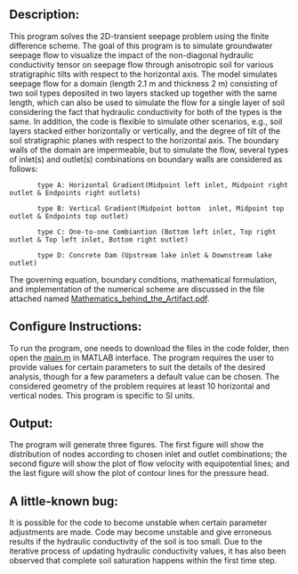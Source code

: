 ## Description: 

This program solves the 2D-transient seepage problem using the finite difference scheme. The goal of this program is to simulate groundwater seepage flow to visualize the impact of the non-diagonal hydraulic conductivity tensor on seepage flow through anisotropic soil for various stratigraphic tilts with respect to the horizontal axis. The model simulates seepage flow for a domain (length 2.1 m and thickness 2 m) consisting of two soil types deposited in two layers stacked up together with the same length, which can also be used to simulate the flow for a single layer of soil considering the fact that hydraulic conductivity for both of the types is the same. In addition, the code is flexible to simulate other scenarios, e.g., soil layers stacked either horizontally or vertically, and the degree of tilt of the soil stratigraphic planes with respect to the horizontal axis. The boundary walls of the domain are impermeable, but to simulate the flow, several types of inlet(s) and outlet(s) combinations on boundary walls are considered as follows:

           type A: Horizontal Gradient(Midpoint left inlet, Midpoint right outlet & Endpoints right outlets)

           type B: Vertical Gradient(Midpoint bottom  inlet, Midpoint top outlet & Endpoints top outlet) 

           type C: One-to-one Combiantion (Bottom left inlet, Top right outlet & Top left inlet, Bottom right outlet)

           type D: Concrete Dam (Upstream lake inlet & Downstream lake outlet)

The governing equation, boundary conditions, mathematical formulation, and implementation of the numerical scheme are discussed in the file attached named [Mathematics_behind_the_Artifact.pdf](./Mathematics_behind_the_Artifact.pdf).

## Configure Instructions:
To run the program, one needs to download the files in the code folder, then open the [main.m](./main.m) in MATLAB interface. The program requires the user to provide values for certain parameters to suit the details of the desired analysis, though for a few parameters a default value can be chosen. The considered geometry of the problem requires at least 10 horizontal and vertical nodes. This program is specific to SI units.

## Output:
The program will generate three figures. The first figure will show the distribution of nodes according to chosen inlet and outlet combinations; the second figure will show the plot of flow velocity with equipotential lines; and the last figure will show the plot of contour lines for the pressure head.

## A little-known bug:
It is possible for the code to become unstable when certain parameter adjustments are made. Code may become unstable and give erroneous results if the hydraulic conductivity of the soil is too small. Due to the iterative process of updating hydraulic conductivity values, it has also been observed that complete soil saturation happens within the first time step.
